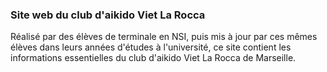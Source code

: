 ### Site web du club d'aikido Viet La Rocca

Réalisé par des élèves de terminale en NSI, puis mis à jour par ces mêmes élèves dans leurs années d'études à l'université, ce site contient les informations essentielles du club d'aikido Viet La Rocca de Marseille.
